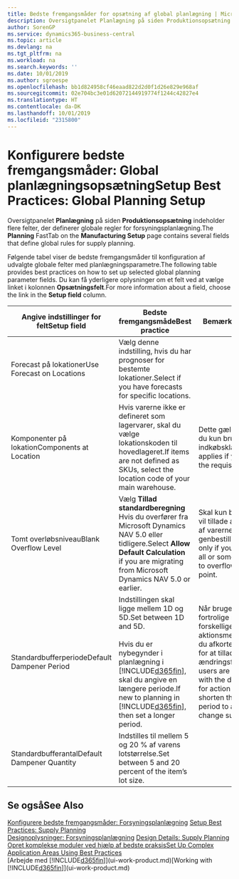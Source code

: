 ```yaml
---
title: Bedste fremgangsmåder for opsætning af global planlægning | Microsoft Docs
description: Oversigtpanelet Planlægning på siden Produktionsopsætning indeholder flere felter, der definerer globale regler for forsyningsplanlægning.
author: SorenGP
ms.service: dynamics365-business-central
ms.topic: article
ms.devlang: na
ms.tgt_pltfrm: na
ms.workload: na
ms.search.keywords: ''
ms.date: 10/01/2019
ms.author: sgroespe
ms.openlocfilehash: bb1d824958cf46eaad822d2d0f1d26e829e968af
ms.sourcegitcommit: 02e704bc3e01d62072144919774f1244c42827e4
ms.translationtype: HT
ms.contentlocale: da-DK
ms.lasthandoff: 10/01/2019
ms.locfileid: "2315800"
---
```

# <a name="setup-best-practices-global-planning-setup"></a><span data-ttu-id="674ff-103">Konfigurere bedste fremgangsmåder: Global planlægningsopsætning</span><span class="sxs-lookup"><span data-stu-id="674ff-103">Setup Best Practices: Global Planning Setup</span></span>
<span data-ttu-id="674ff-104">Oversigtpanelet **Planlægning** på siden **Produktionsopsætning** indeholder flere felter, der definerer globale regler for forsyningsplanlægning.</span><span class="sxs-lookup"><span data-stu-id="674ff-104">The **Planning** FastTab on the **Manufacturing Setup** page contains several fields that define global rules for supply planning.</span></span>  

 <span data-ttu-id="674ff-105">Følgende tabel viser de bedste fremgangsmåder til konfiguration af udvalgte globale felter med planlægningsparametre.</span><span class="sxs-lookup"><span data-stu-id="674ff-105">The following table provides best practices on how to set up selected global planning parameter fields.</span></span> <span data-ttu-id="674ff-106">Du kan få yderligere oplysninger om et felt ved at vælge linket i kolonnen **Opsætningsfelt**.</span><span class="sxs-lookup"><span data-stu-id="674ff-106">For more information about a field, choose the link in the **Setup field** column.</span></span>  

|<span data-ttu-id="674ff-107">Angive indstillinger for felt</span><span class="sxs-lookup"><span data-stu-id="674ff-107">Setup field</span></span>|<span data-ttu-id="674ff-108">Bedste fremgangsmåde</span><span class="sxs-lookup"><span data-stu-id="674ff-108">Best practice</span></span>|<span data-ttu-id="674ff-109">Bemærkning</span><span class="sxs-lookup"><span data-stu-id="674ff-109">Comment</span></span>|  
|-----------------|-------------------|-------------|  
|<span data-ttu-id="674ff-110">Forecast på lokationer</span><span class="sxs-lookup"><span data-stu-id="674ff-110">Use Forecast on Locations</span></span>|<span data-ttu-id="674ff-111">Vælg denne indstilling, hvis du har prognoser for bestemte lokationer.</span><span class="sxs-lookup"><span data-stu-id="674ff-111">Select if you have forecasts for specific locations.</span></span>||  
|<span data-ttu-id="674ff-112">Komponenter på lokation</span><span class="sxs-lookup"><span data-stu-id="674ff-112">Components at Location</span></span>|<span data-ttu-id="674ff-113">Hvis varerne ikke er defineret som lagervarer, skal du vælge lokationskoden til hovedlageret.</span><span class="sxs-lookup"><span data-stu-id="674ff-113">If items are not defined as SKUs, select the location code of your main warehouse.</span></span>|<span data-ttu-id="674ff-114">Dette gælder også, hvis du kun bruger indkøbskladden.</span><span class="sxs-lookup"><span data-stu-id="674ff-114">This also applies if you only use the requisition worksheet.</span></span>|  
|<span data-ttu-id="674ff-115">Tomt overløbsniveau</span><span class="sxs-lookup"><span data-stu-id="674ff-115">Blank Overflow Level</span></span>|<span data-ttu-id="674ff-116">Vælg **Tillad standardberegning** Hvis du overfører fra Microsoft Dynamics NAV 5.0 eller tidligere.</span><span class="sxs-lookup"><span data-stu-id="674ff-116">Select **Allow Default Calculation** if you are migrating from Microsoft Dynamics NAV 5.0 or earlier.</span></span>|<span data-ttu-id="674ff-117">Skal kun bruges, hvis du vil tillade alle eller nogle af varerne at løbe over genbestillingspunktet.</span><span class="sxs-lookup"><span data-stu-id="674ff-117">Use only if you want to allow all or some of your items to overflow the reorder point.</span></span>|  
|<span data-ttu-id="674ff-118">Standardbufferperiode</span><span class="sxs-lookup"><span data-stu-id="674ff-118">Default Dampener Period</span></span>|<span data-ttu-id="674ff-119">Indstillingen skal ligge mellem 1D og 5D.</span><span class="sxs-lookup"><span data-stu-id="674ff-119">Set between 1D and 5D.</span></span><br /><br /> <span data-ttu-id="674ff-120">Hvis du er nybegynder i planlægning i [!INCLUDE[d365fin](includes/d365fin_md.md)], skal du angive en længere periode.</span><span class="sxs-lookup"><span data-stu-id="674ff-120">If new to planning in [!INCLUDE[d365fin](includes/d365fin_md.md)], then set a longer period.</span></span>|<span data-ttu-id="674ff-121">Når brugerne er mere fortrolige med de forskellige årsager til aktionsmeddelelser, kan du afkorte bufferperioden for at tillade flere ændringsforslag.</span><span class="sxs-lookup"><span data-stu-id="674ff-121">When users are more familiar with the different reasons for action messages, then shorten the dampener period to allow more change suggestions.</span></span>|  
|<span data-ttu-id="674ff-122">Standardbufferantal</span><span class="sxs-lookup"><span data-stu-id="674ff-122">Default Dampener Quantity</span></span>|<span data-ttu-id="674ff-123">Indstilles til mellem 5 og 20 % af varens lotstørrelse.</span><span class="sxs-lookup"><span data-stu-id="674ff-123">Set between 5 and 20 percent of the item’s lot size.</span></span>||  

## <a name="see-also"></a><span data-ttu-id="674ff-124">Se også</span><span class="sxs-lookup"><span data-stu-id="674ff-124">See Also</span></span>  
 <span data-ttu-id="674ff-125">[Konfigurere bedste fremgangsmåder: Forsyningsplanlægning](setup-best-practices-supply-planning.md) </span><span class="sxs-lookup"><span data-stu-id="674ff-125">[Setup Best Practices: Supply Planning](setup-best-practices-supply-planning.md) </span></span>  
 <span data-ttu-id="674ff-126">[Designoplysninger: Forsyningsplanlægning](design-details-supply-planning.md) </span><span class="sxs-lookup"><span data-stu-id="674ff-126">[Design Details: Supply Planning](design-details-supply-planning.md) </span></span>  
 [<span data-ttu-id="674ff-127">Opret komplekse moduler ved hjælp af bedste praksis</span><span class="sxs-lookup"><span data-stu-id="674ff-127">Set Up Complex Application Areas Using Best Practices</span></span>](set-up-complex-application-areas-using-best-practices.md)  
 <span data-ttu-id="674ff-128">[Arbejde med [!INCLUDE[d365fin](includes/d365fin_md.md)]](ui-work-product.md)</span><span class="sxs-lookup"><span data-stu-id="674ff-128">[Working with [!INCLUDE[d365fin](includes/d365fin_md.md)]](ui-work-product.md)</span></span>

